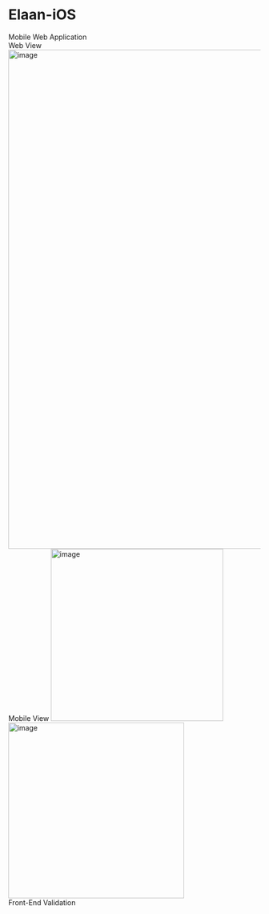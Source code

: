 # Elaan-iOS
Mobile Web Application <br/>
Web View 
<img width="997" alt="image" src="https://github.com/pratyushdev-codes/Elaan-iOS/assets/109750976/84910787-1448-455b-94c8-4a4de7fb4b05">
<br/>
Mobile View
<img width="344" alt="image" src="https://github.com/pratyushdev-codes/Elaan-iOS/assets/109750976/307c710f-a22a-43ef-90ed-143b2d671376">
<img width="351" alt="image" src="https://github.com/pratyushdev-codes/Elaan-iOS/assets/109750976/260bbbcb-a705-4f0c-9e29-e5f5630cdb2d">
<br>
Front-End Validation
